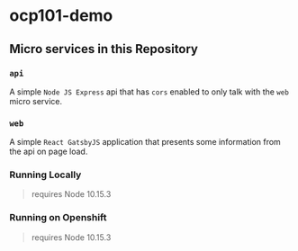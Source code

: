 # ocp101-demo

## Micro services in this Repository

### `api`

A simple `Node JS Express` api that has `cors` enabled to only talk with the `web` micro service. 


### `web`

A simple `React GatsbyJS` application that presents some information from the api on page load. 


### Running Locally
> requires Node 10.15.3

### Running on Openshift
> requires Node 10.15.3

